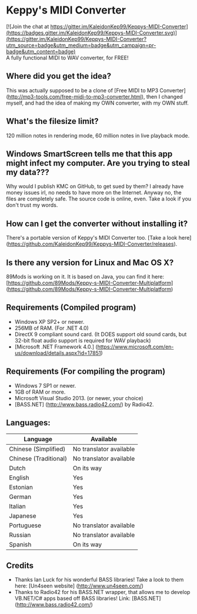 # Keppy's MIDI Converter
[![Join the chat at https://gitter.im/KaleidonKep99/Keppys-MIDI-Converter](https://badges.gitter.im/KaleidonKep99/Keppys-MIDI-Converter.svg)](https://gitter.im/KaleidonKep99/Keppys-MIDI-Converter?utm_source=badge&utm_medium=badge&utm_campaign=pr-badge&utm_content=badge)
<br>
A fully functional MIDI to WAV converter, for FREE!

## Where did you get the idea?
This was actually supposed to be a clone of [Free MIDI to MP3 Converter] (http://mp3-tools.com/free-midi-to-mp3-converter.html), then I changed myself, and had the idea of making my OWN converter, with my OWN stuff.

## What's the filesize limit?
120 million notes in rendering mode, 60 million notes in live playback mode.

## Windows SmartScreen tells me that this app might infect my computer. Are you trying to steal my data???
Why would I publish KMC on GitHub, to get sued by them? I already have money issues irl, no needs to have more on the Internet.
Anyway no, the files are completely safe. The source code is online, even. Take a look if you don't trust my words.

## How can I get the converter without installing it?
There's a portable version of Keppy's MIDI Converter too. [Take a look here] (https://github.com/KaleidonKep99/Keppys-MIDI-Converter/releases).

## Is there any version for Linux and Mac OS X?
89Mods is working on it. It is based on Java, you can find it here: [https://github.com/89Mods/Keppy-s-MIDI-Converter-Multiplatform] (https://github.com/89Mods/Keppy-s-MIDI-Converter-Multiplatform)

## Requirements (Compiled program)
- Windows XP SP2+ or newer.
- 256MB of RAM. (For .NET 4.0)
- DirectX 9 compliant sound card. (It DOES support old sound cards, but 32-bit float audio support is required for WAV playback)
- [Microsoft .NET Framework 4.0.] (https://www.microsoft.com/en-us/download/details.aspx?id=17851)

## Requirements (For compiling the program)
- Windows 7 SP1 or newer.
- 1GB of RAM or more.
- Microsoft Visual Studio 2013. (or newer, your choice)
- [BASS.NET] (http://www.bass.radio42.com/) by Radio42.

## Languages:
Language | Available
------------ | -------------
Chinese (Simplified) | No translator available
Chinese (Traditional) | No translator available
Dutch | On its way
English | Yes
Estonian | Yes
German | Yes
Italian | Yes
Japanese | Yes
Portuguese | No translator available
Russian | No translator available
Spanish | On its way

## Credits
- Thanks Ian Luck for his wonderful BASS libraries! Take a look to them here: [Un4seen website] (http://www.un4seen.com/)
- Thanks to Radio42 for his BASS.NET wrapper, that allows me to develop VB.NET/C# apps based off BASS libraries! Link: [BASS.NET] (http://www.bass.radio42.com/)
